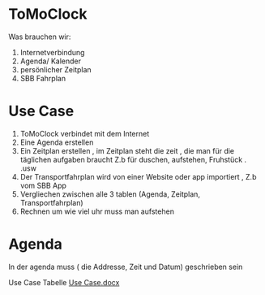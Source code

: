 # ToMoClock


  Was brauchen wir:
  1. Internetverbindung
  2. Agenda/ Kalender
  3. persönlicher Zeitplan
  4. SBB Fahrplan


# Use Case
  1.	ToMoClock verbindet mit dem Internet
  2.	Eine Agenda erstellen
  3.	Ein Zeitplan erstellen , im Zeitplan steht die zeit , die man für die täglichen aufgaben braucht
      Z.b für duschen, aufstehen, Fruhstück . .usw
  4.	Der Transportfahrplan wird von einer Website oder app importiert , Z.b vom SBB App
  5.	Vergliechen zwischen alle 3 tablen (Agenda, Zeitplan, Transportfahrplan)
  6.	Rechnen um wie viel uhr muss man aufstehen
  
# Agenda
In der agenda muss ( die Addresse, Zeit und Datum) geschrieben sein



Use Case Tabelle
[Use Case.docx](https://github.com/bfh/ToMoClock/blob/master/Use%20Case.docx)
